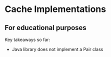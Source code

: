 # Cache Implementations
## For educational purposes

Key takeaways so far:
- Java library does not implement a Pair class


